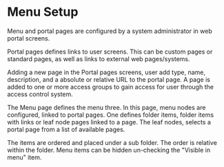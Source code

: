 # Menu Setup

Menu and portal pages are configured by a system administrator in web portal screens.

Portal pages defines links to user screens. This can be custom pages or standard pages, as well as links to external web pages/systems.

Adding a new page in the Portal pages screens, user add type, name, description, and a absolute or relative URL to the portal page. A page is added to one or more access groups to gain access for user through the access control system. 

The Menu page defines the menu three. In this page, menu nodes are configured, linked to portal pages. One defines folder items, folder items with links or leaf node pages linked to a page. 
The leaf nodes, selects a portal page from a list of available pages.

The items are ordered and placed under a sub folder. The order is relative within the folder. Menu items can be hidden un-checking the "Visible in menu" item.

 
